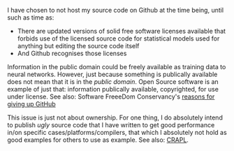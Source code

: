 I have chosen to not host my source code on Github at the time being, until such as time as:

- There are updated versions of solid free software licenses available that forbids use of the licensed source code for statistical models used for anything but editing the source code itself
- And Github recognises those licenses

Information in the public domain could be freely available as training data to neural networks.
However, just because something is publically available does not mean that it is in the _public_ _domain_.
Open Source software is an example of just that: information publically available, copyrighted, for use under license.
See also: Software FreeeDom Conservancy's [reasons for giving up GitHub](https://sfconservancy.org/GiveUpGitHub/)

This issue is just not about ownership.
For one thing, I do absolutely intend to publish _ugly_ source code that I have written to get good performance in/on specific cases/platforms/compilers, that which I absolutely not hold as good examples for others to use as example. See also: [CRAPL](https://matt.might.net/articles/crapl/).
